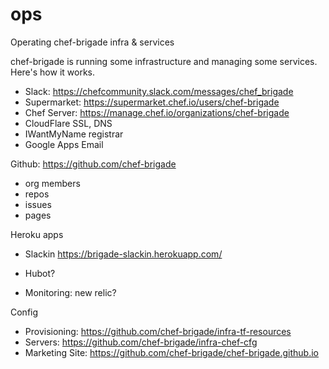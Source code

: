 # ops
Operating chef-brigade infra &amp; services

chef-brigade is running some infrastructure and managing some services. Here's how it works.

- Slack: https://chefcommunity.slack.com/messages/chef_brigade
- Supermarket: https://supermarket.chef.io/users/chef-brigade
- Chef Server: https://manage.chef.io/organizations/chef-brigade
- CloudFlare SSL, DNS
- IWantMyName registrar
- Google Apps Email

Github: https://github.com/chef-brigade
- org members
- repos
- issues
- pages

Heroku apps
- Slackin https://brigade-slackin.herokuapp.com/
- Hubot?

- Monitoring: new relic?
 
Config
- Provisioning: https://github.com/chef-brigade/infra-tf-resources
- Servers: https://github.com/chef-brigade/infra-chef-cfg
- Marketing Site: https://github.com/chef-brigade/chef-brigade.github.io
